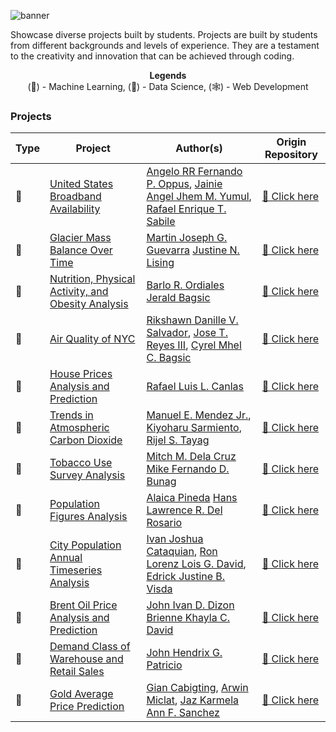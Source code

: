 ![banner](https://i.imgur.com/rAsN6yw.png)

Showcase diverse projects built by students. Projects are built by students from different backgrounds and levels of experience. They are a testament to the creativity and innovation that can be achieved through coding. 

<div align='center'>

**Legends**  
(🧠) - Machine Learning, (🧪) - Data Science, (🕸️) - Web Development

</div>


### Projects 

| Type | Project | Author(s) | Origin Repository |  
| --- | --- | --- | --- |
|🧠 | [United States Broadband Availability](https://github.com/aelluminate/united-states-broadband-availability) | [Angelo RR Fernando P. Oppus](https://github.com/Cless41), [Jainie Angel Jhem M. Yumul](https://github.com/JAINIE12),  [Rafael Enrique T. Sabile](https://github.com/HAU-RafaelES) | [🔗 Click here](https://github.com/Cless41/SFTDSNLAB-FINALS) | 
|🧠 | [Glacier Mass Balance Over Time](https://github.com/aelluminate/glacier-mass-balance-over-time) | [Martin Joseph G. Guevarra](https://github.com/MJGuevarra17)  [Justine N. Lising](https://github.com/JustineDJANGO29) | [🔗 Click here](https://github.com/MJGuevarra17/Lising_Guevarra_CPE402_FinalExam) | 
|🧠 | [Nutrition, Physical Activity, and Obesity Analysis](https://github.com/aelluminate/nutrition-physical-activity-obesity-analysis) | [Barlo R. Ordiales](https://github.com/BarloBRO)  [Jerald Bagsic](https://github.com/Jerald011003) |  [🔗 Click here](https://github.com/Jerald011003/BRFSS-Analysis) | 
|🧠 | [Air Quality of NYC](https://github.com/aelluminate/air-quality-of-nyc) | [Rikshawn Danille V. Salvador](https://github.com/KushyKooo), [Jose T. Reyes III](https://github.com/JoseIII),  [Cyrel Mhel C. Bagsic](https://github.com/Cycybagsic) |  [🔗 Click here](https://github.com/KushyKooo/Air-Quality-SOFTDSN-FINALS) | 
|🧠 | [House Prices Analysis and Prediction](https://github.com/aelluminate/house-prices-analysis-and-prediction) | [Rafael Luis L. Canlas](https://github.com/chighati) | [🔗 Click here](https://github.com/chighati/SOFTDESL_Finals) | 
|🧠 | [Trends in Atmospheric Carbon Dioxide](https://github.com/aelluminate/trends-in-atmospheric-carbon-dioxide) | [Manuel E. Mendez Jr.](https://github.com/scruBB29), [Kiyoharu Sarmiento](https://github.com/klstxii),  [Rijel S. Tayag](https://github.com/Arj3l) | [🔗 Click here](https://github.com/Arj3l/CO2-PPM-Final) | 
|🧠 | [Tobacco Use Survey Analysis](https://github.com/aelluminate/tobacco-use-survey-analysis) | [Mitch M. Dela Cruz](https://github.com/mitsucatsu)  [Mike Fernando D. Bunag](https://github.com/ryokii-jpg)  | [🔗 Click here](https://github.com/ryokii-jpg/tobaco-analysis) |
|🧠 | [Population Figures Analysis](https://github.com/aelluminate/population-figures-analysis) | [Alaica Pineda](https://github.com/Alaics)  [Hans Lawrence R. Del Rosario](https://github.com/Lawrenceio) |  [🔗 Click here](https://github.com/Alaics/Softdsnl-Finals-Population) | 
| 🧠 | [City Population Annual Timeseries Analysis](https://github.com/aelluminate/city-population-annual-time-series-analysis) | [Ivan Joshua Cataquian](https://github.com/C474Q), [Ron Lorenz Lois G. David](https://github.com/Rnenz1030),  [Edrick Justine B. Visda](https://github.com/Ejbv) | [🔗 Click here](https://github.com/C474Q/SDSNL-FINAL-EXAMS) |
| 🧠 | [Brent Oil Price Analysis and Prediction](https://github.com/aelluminate/brent-oil-price-analysis-and-prediction) | [John Ivan D. Dizon](https://github.com/jivndzn)  [Brienne Khayla C. David](https://github.com/briedvd) | [🔗 Click here](https://github.com/jivndzn/softdes-finals) | 
| 🧠 | [Demand Class of Warehouse and Retail Sales](https://github.com/aelluminate/demand-class-of-warehouse-and-retail-sales) | [John Hendrix G. Patricio](https://github.com/drixxu) | [🔗 Click here](https://github.com/drixxu/swdsnlabfinals) | 
| 🧠 | [Gold Average Price Prediction](https://github.com/aelluminate/gold-average-price-prediction) | [Gian Cabigting](https://github.com/naigggs), [Arwin Miclat](https://github.com/Rejhinald), [Jaz Karmela Ann F. Sanchez](https://github.com/jimjam12) | [🔗 Click here](https://github.com/naigggs/gold-price-prediction) | 